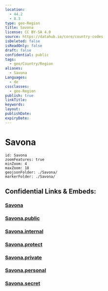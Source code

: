 ```yaml
---
location:
  - 44.2
  - 8.3
type: geo-Region
title: Savona
license: CC BY-SA 4.0
source: https://datahub.io/core/country-codes
isDeleted: false
isReadOnly: false
draft: false
confidential: public
tags:
  - geo/Country/Region
aliases:
  - Savona
Languages:
  - de
cssclasses:
  - geo-Region
publish: true
linkTitle:
keywords:
layout:
publishDate:
expiryDate:
---
```


# Savona

```leaflet
id: Savona
zoomFeatures: true 
minZoom: 4 
maxZoom: 18
geojsonFolder: ./Savona/
markerFolder: ./Savona/
```


## Confidential Links & Embeds: 

### [Savona](/_Standards/Earth/Continent/Europe/Europe~South/Italy/regions~Italy/Liguria/Savona.md) 

### [Savona.public](/_public/Earth/Continent/Europe/Europe~South/Italy/regions~Italy/Liguria/Savona.public.md) 

### [Savona.internal](/_internal/Earth/Continent/Europe/Europe~South/Italy/regions~Italy/Liguria/Savona.internal.md) 

### [Savona.protect](/_protect/Earth/Continent/Europe/Europe~South/Italy/regions~Italy/Liguria/Savona.protect.md) 

### [Savona.private](/_private/Earth/Continent/Europe/Europe~South/Italy/regions~Italy/Liguria/Savona.private.md) 

### [Savona.personal](/_personal/Earth/Continent/Europe/Europe~South/Italy/regions~Italy/Liguria/Savona.personal.md) 

### [Savona.secret](/_secret/Earth/Continent/Europe/Europe~South/Italy/regions~Italy/Liguria/Savona.secret.md)

